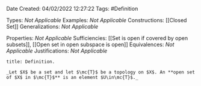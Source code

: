 <div class="topSpace"></div>

Date Created: 04/02/2022 12:27:22
Tags: #Definition

Types: _Not Applicable_
Examples: _Not Applicable_
Constructions: [[Closed Set]]
Generalizations: _Not Applicable_

Properties: _Not Applicable_
Sufficiencies: [[Set is open if covered by open subsets]], [[Open set in open subspace is open]]
Equivalences: _Not Applicable_
Justifications: _Not Applicable_

``` ad-Definition
title: Definition.

_Let $X$ be a set and let $\mc{T}$ be a topology on $X$. An **open set of $X$ in $\mc{T}$** is an element $U\in\mc{T}$._

```
